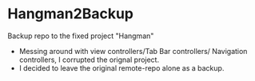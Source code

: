 # Hangman2Backup
Backup repo to the fixed project "Hangman"

- Messing around with view controllers/Tab Bar controllers/ Navigation controllers, I corrupted the orignal project. 
- I decided to leave the original remote-repo alone as a backup.
